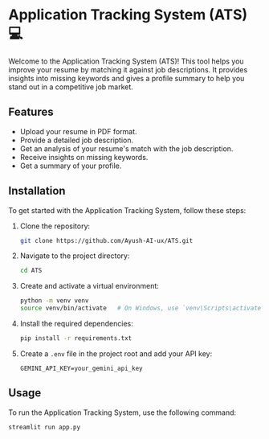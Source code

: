 # Application Tracking System (ATS) 💻

Welcome to the Application Tracking System (ATS)! This tool helps you improve your resume by matching it against job descriptions. It provides insights into missing keywords and gives a profile summary to help you stand out in a competitive job market.

## Features

- Upload your resume in PDF format.
- Provide a detailed job description.
- Get an analysis of your resume's match with the job description.
- Receive insights on missing keywords.
- Get a summary of your profile.

## Installation

To get started with the Application Tracking System, follow these steps:

1. Clone the repository:
    ```bash
    git clone https://github.com/Ayush-AI-ux/ATS.git
    ```
2. Navigate to the project directory:
    ```bash
    cd ATS
    ```
3. Create and activate a virtual environment:
    ```bash
    python -m venv venv
    source venv/bin/activate   # On Windows, use `venv\Scripts\activate`
    ```
4. Install the required dependencies:
    ```bash
    pip install -r requirements.txt
    ```
5. Create a `.env` file in the project root and add your API key:
    ```env
    GEMINI_API_KEY=your_gemini_api_key
    ```

## Usage

To run the Application Tracking System, use the following command:
```bash
streamlit run app.py
